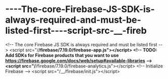 # ----The-core-Firebase-JS-SDK-is-always-required-and-must-be-listed-first----script-src-__-fireb
&lt;!-- The core Firebase JS SDK is always required and must be listed first --> &lt;script src="/__/firebase/7.19.0/firebase-app.js">&lt;/script>  &lt;!-- TODO: Add SDKs for Firebase products that you want to use      https://firebase.google.com/docs/web/setup#available-libraries --> &lt;script src="/__/firebase/7.19.0/firebase-analytics.js">&lt;/script>  &lt;!-- Initialize Firebase --> &lt;script src="/__/firebase/init.js">&lt;/script>
